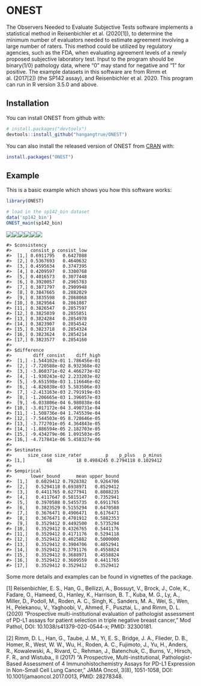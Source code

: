 
<!-- README.md is generated from README.Rmd. Please edit that file -->

# ONEST

The Observers Needed to Evaluate Subjective Tests software implements a
statistical method in Reisenbichler et al. (2020[1]), to determine the
minimum number of evaluators needed to estimate agreement involving a
large number of raters. This method could be utilized by regulatory
agencies, such as the FDA, when evaluating agreement levels of a newly
proposed subjective laboratory test. Input to the program should be
binary(1/0) pathology data, where “0” may stand for negative and “1” for
positive. The example datasets in this software are from Rimm et
al. (2017[2]) (the SP142 assay), and Reisenbichler et al. 2020. This
program can run in R version 3.5.0 and above.

## Installation

You can install ONEST from github with:

``` r
# install.packages("devtools")
devtools::install_github("hangangtrue/ONEST")
```

You can also install the released version of ONEST from
[CRAN](https://CRAN.R-project.org) with:

``` r
install.packages("ONEST")
```

## Example

This is a basic example which shows you how this software works:

``` r
library(ONEST)

# load in the sp142_bin dataset
data('sp142_bin')
ONEST_main(sp142_bin)
```

![](man/figures/README-example-1.png)<!-- -->![](man/figures/README-example-2.png)<!-- -->![](man/figures/README-example-3.png)<!-- -->![](man/figures/README-example-4.png)<!-- -->![](man/figures/README-example-5.png)<!-- -->![](man/figures/README-example-6.png)<!-- -->

    #> $consistency
    #>       consist_p consist_low
    #>  [1,] 0.6911795   0.6427088
    #>  [2,] 0.5367693   0.4640632
    #>  [3,] 0.4595634   0.3747395
    #>  [4,] 0.4209597   0.3300768
    #>  [5,] 0.4016573   0.3077448
    #>  [6,] 0.3920057   0.2965783
    #>  [7,] 0.3871797   0.2909948
    #>  [8,] 0.3847665   0.2882029
    #>  [9,] 0.3835598   0.2868068
    #> [10,] 0.3829564   0.2861087
    #> [11,] 0.3826547   0.2857597
    #> [12,] 0.3825039   0.2855851
    #> [13,] 0.3824284   0.2854978
    #> [14,] 0.3823907   0.2854542
    #> [15,] 0.3823718   0.2854324
    #> [16,] 0.3823624   0.2854214
    #> [17,] 0.3823577   0.2854160
    #> 
    #> $difference
    #>        diff_consist    diff_high
    #>  [1,] -1.544102e-01 1.786456e-01
    #>  [2,] -7.720588e-02 8.932368e-02
    #>  [3,] -3.860371e-02 4.466273e-02
    #>  [4,] -1.930243e-02 2.233203e-02
    #>  [5,] -9.651598e-03 1.116646e-02
    #>  [6,] -4.826038e-03 5.583506e-03
    #>  [7,] -2.413163e-03 2.791919e-03
    #>  [8,] -1.206665e-03 1.396057e-03
    #>  [9,] -6.033806e-04 6.980838e-04
    #> [10,] -3.017172e-04 3.490731e-04
    #> [11,] -1.508736e-04 1.745539e-04
    #> [12,] -7.544503e-05 8.728646e-05
    #> [13,] -3.772701e-05 4.364843e-05
    #> [14,] -1.886594e-05 2.182703e-05
    #> [15,] -9.434279e-06 1.091503e-05
    #> [16,] -4.717841e-06 5.458327e-06
    #> 
    #> $estimates
    #>      size_case size_rater         p    p_plus   p_minus
    #> [1,]        68         18 0.4984245 0.2794118 0.1029412
    #> 
    #> $empirical
    #>       lower_bound      mean upper_bound
    #>  [1,]   0.6029412 0.7928382   0.9264706
    #>  [2,]   0.5294118 0.6938971   0.8529412
    #>  [3,]   0.4411765 0.6277941   0.8088235
    #>  [4,]   0.4117647 0.5815147   0.7352941
    #>  [5,]   0.3970588 0.5455735   0.6911765
    #>  [6,]   0.3823529 0.5155294   0.6470588
    #>  [7,]   0.3676471 0.4906471   0.6176471
    #>  [8,]   0.3676471 0.4701912   0.5882353
    #>  [9,]   0.3529412 0.4492500   0.5735294
    #> [10,]   0.3529412 0.4326765   0.5441176
    #> [11,]   0.3529412 0.4171176   0.5294118
    #> [12,]   0.3529412 0.4025882   0.5000000
    #> [13,]   0.3529412 0.3904706   0.4852941
    #> [14,]   0.3529412 0.3791176   0.4558824
    #> [15,]   0.3529412 0.3688971   0.4558824
    #> [16,]   0.3529412 0.3609559   0.4411765
    #> [17,]   0.3529412 0.3529412   0.3529412

Some more details and examples can be found in vignettes of the package.

[1] Reisenbichler, E. S., Han, G., Bellizzi, A., Bossuyt, V., Brock, J.,
Cole, K., Fadare, O., Hameed, O., Hanley, K., Harrison, B. T., Kuba, M.
G., Ly, A., Miller, D., Podoll, M., Roden, A. C., Singh, K., Sanders, M.
A., Wei, S., Wen, H., Pelekanou, V., Yaghoobi, V., Ahmed, F., Pusztai,
L., and Rimm, D. L. (2020) “Prospective multi-institutional evaluation
of pathologist assessment of PD-L1 assays for patient selection in
triple negative breast cancer,” Mod Pathol, DOI:
10.1038/s41379-020-0544-x; PMID: 32300181.

[2] Rimm, D. L., Han, G., Taube, J. M., Yi, E. S., Bridge, J. A.,
Flieder, D. B., Homer, R., West, W. W., Wu, H., Roden, A. C., Fujimoto,
J., Yu, H., Anders, R., Kowalewski, A., Rivard, C., Rehman, J.,
Batenchuk, C., Burns, V., Hirsch, F. R., and Wistuba,, II (2017) “A
Prospective, Multi-institutional, Pathologist-Based Assessment of 4
Immunohistochemistry Assays for PD-L1 Expression in Non-Small Cell Lung
Cancer,” JAMA Oncol, 3(8), 1051-1058, DOI: 10.1001/jamaoncol.2017.0013,
PMID: 28278348.
